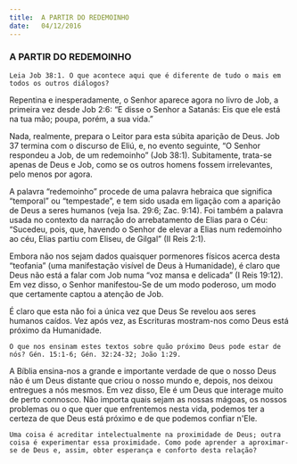 ```yaml
---
title:  A PARTIR DO REDEMOINHO
date:   04/12/2016
---
```


### A PARTIR DO REDEMOINHO

`Leia Job 38:1. O que acontece aqui que é diferente de tudo o mais em todos os outros diálogos?`

Repentina e inesperadamente, o Senhor aparece agora no livro de Job, a primeira vez desde Job 2:6: “E disse o Senhor a Satanás: Eis que ele está na tua mão; poupa, porém, a sua vida.”

Nada, realmente, prepara o Leitor para esta súbita aparição de Deus. Job 37 termina com o discurso de Eliú, e, no evento seguinte, “O Senhor respondeu a Job, de um redemoinho” (Job 38:1). Subitamente, trata-se apenas de Deus e Job, como se os outros homens fossem irrelevantes, pelo menos por agora.

A palavra “redemoinho” procede de uma palavra hebraica que significa “temporal” ou “tempestade”, e tem sido usada em ligação com a aparição de Deus a seres humanos (veja Isa. 29:6; Zac. 9:14). Foi também a palavra usada no contexto da narração do arrebatamento de Elias para o Céu: “Sucedeu, pois, que, havendo o Senhor de elevar a Elias num redemoinho ao céu, Elias partiu com Eliseu, de Gilgal” (II Reis 2:1).

Embora não nos sejam dados quaisquer pormenores físicos acerca desta “teofania” (uma manifestação visível de Deus à Humanidade), é claro que Deus não está a falar com Job numa “voz mansa e delicada” (I Reis 19:12). Em vez disso, o Senhor manifestou-Se de um modo poderoso, um modo que certamente captou a atenção de Job.

É claro que esta não foi a única vez que Deus Se revelou aos seres humanos caídos. Vez após vez, as Escrituras mostram-nos como Deus está próximo da Humanidade.

`O que nos ensinam estes textos sobre quão próximo Deus pode estar de nós? Gén. 15:1-6; Gén. 32:24-32; João 1:29.`

A Bíblia ensina-nos a grande e importante verdade de que o nosso Deus não é um Deus distante que criou o nosso mundo e, depois, nos deixou entregues a nós mesmos. Em vez disso, Ele é um Deus que interage muito de perto connosco. Não importa quais sejam as nossas mágoas, os nossos problemas ou o que quer que enfrentemos nesta vida, podemos ter a certeza de que Deus está próximo e de que podemos confiar n'Ele.

`Uma coisa é acreditar intelectualmente na proximidade de Deus; outra coisa é experimentar essa proximidade. Como pode aprender a aproximar-se de Deus e, assim, obter esperança e conforto desta relação?`